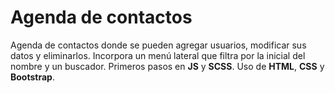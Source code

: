 # Agenda de contactos
Agenda de contactos donde se pueden agregar usuarios, modificar sus datos y eliminarlos. Incorpora un menú lateral que filtra por la inicial del nombre y un buscador. Primeros pasos en **JS** y **SCSS**. Uso de **HTML**, **CSS** y **Bootstrap**.

